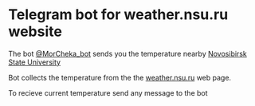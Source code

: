 # Telegram bot for weather.nsu.ru website

The bot  [@MorCheka_bot](https://web.telegram.org/#/im?p=@MorCheka_bot) sends you the temperature nearby [Novosibirsk State University](https://www.nsu.ru/n/)

Bot collects the temperature from the the [weather.nsu.ru](http://weather.nsu.ru/) web page.

To recieve current temperature send any message to the bot
